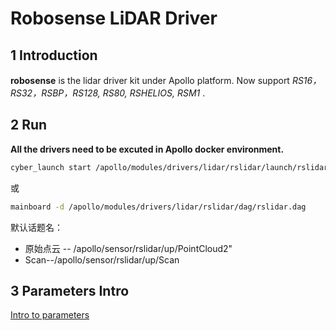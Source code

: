 # **Robosense LiDAR Driver**

## 1 Introduction

 **robosense**  is the lidar driver kit under Apollo platform. Now support *RS16，RS32，RSBP，RS128, RS80, RSHELIOS, RSM1* . 


## 2 Run

**All the drivers need to be excuted in Apollo docker environment.**

```sh
cyber_launch start /apollo/modules/drivers/lidar/rslidar/launch/rslidar.launch
```

或

```sh
mainboard -d /apollo/modules/drivers/lidar/rslidar/dag/rslidar.dag
```

默认话题名：

- 原始点云 -- /apollo/sensor/rslidar/up/PointCloud2"
- Scan--/apollo/sensor/rslidar/up/Scan

## 3 Parameters Intro

[Intro to parameters](doc/parameter_intro.md)
